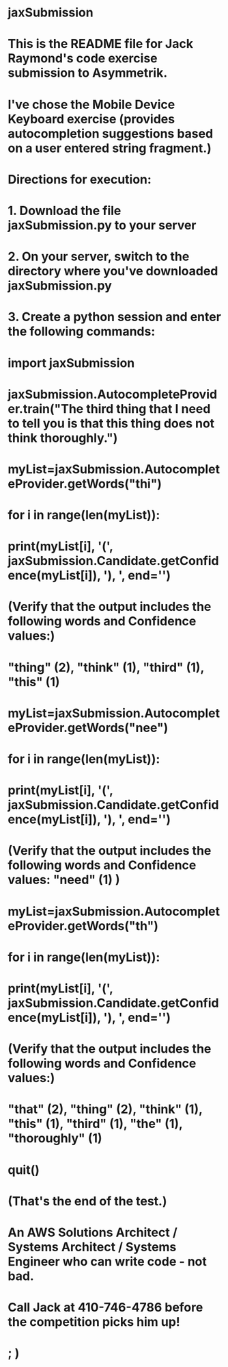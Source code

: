# jaxSubmission
# This is the README file for Jack Raymond's code exercise submission to Asymmetrik.
# I've chose the Mobile Device Keyboard exercise (provides autocompletion suggestions based on a user entered string fragment.)
# 
# Directions for execution:
# 1. Download the file jaxSubmission.py to your server
# 2. On your server, switch to the directory where you've downloaded jaxSubmission.py 
# 3. Create a python session and enter the following commands:
# import jaxSubmission
# jaxSubmission.AutocompleteProvider.train("The third thing that I need to tell you is that this thing does not think thoroughly.")
# myList=jaxSubmission.AutocompleteProvider.getWords("thi")
# for i in range(len(myList)):
#     print(myList[i], '(', jaxSubmission.Candidate.getConfidence(myList[i]), '), ', end='')
#
# (Verify that the output includes the following words and Confidence values:)
#     "thing" (2), "think" (1), "third" (1), "this" (1)
#
# myList=jaxSubmission.AutocompleteProvider.getWords("nee")
# for i in range(len(myList)):
#     print(myList[i], '(', jaxSubmission.Candidate.getConfidence(myList[i]), '), ', end='')
#
# (Verify that the output includes the following words and Confidence values: "need" (1) )
#
# myList=jaxSubmission.AutocompleteProvider.getWords("th")
# for i in range(len(myList)):
#     print(myList[i], '(', jaxSubmission.Candidate.getConfidence(myList[i]), '), ', end='')
# 
# (Verify that the output includes the following words and Confidence values:)
#     "that" (2), "thing" (2), "think" (1), "this" (1), "third" (1), "the" (1), "thoroughly" (1)
# 
# quit()
#
# (That's the end of the test.)
#
# An AWS Solutions Architect / Systems Architect / Systems Engineer who can write code - not bad.
# Call Jack at 410-746-4786 before the competition picks him up!
# ; )
#
